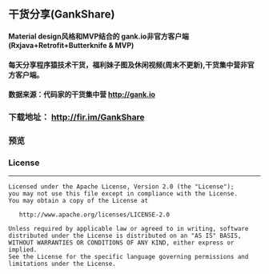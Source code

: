 

## 干货分享(GankShare)

#### Material design风格和MVP结合的 gank.io非官方客户端(Rxjava+Retrofit+Butterknife & MVP)
#### 每天分享程序猿技术干货，福利妹子图及休闲视频(周末不更新),干货集中营非官方客户端。
#### 数据来源：代码家的干货集中营 http://gank.io 


### 下载地址： http://fir.im/GankShare

### 预览


### License
-------

    Licensed under the Apache License, Version 2.0 (the "License");
    you may not use this file except in compliance with the License.
    You may obtain a copy of the License at

       http://www.apache.org/licenses/LICENSE-2.0

    Unless required by applicable law or agreed to in writing, software
    distributed under the License is distributed on an "AS IS" BASIS,
    WITHOUT WARRANTIES OR CONDITIONS OF ANY KIND, either express or implied.
    See the License for the specific language governing permissions and
    limitations under the License.

